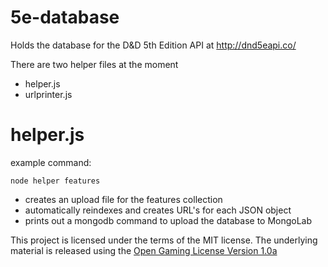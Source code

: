 # 5e-database

Holds the database for the D&D 5th Edition API at http://dnd5eapi.co/

There are two helper files at the moment
* helper.js
* urlprinter.js

# helper.js
 
example command:
```
node helper features
```
* creates an upload file for the features collection
* automatically reindexes and creates URL's for each JSON object
* prints out a mongodb command to upload the database to MongoLab

This project is licensed under the terms of the MIT license. The underlying material
is released using the [Open Gaming License Version 1.0a](https://www.wizards.com/default.asp?x=d20/oglfaq/20040123f)
